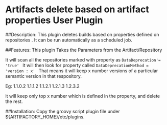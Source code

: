 Artifacts delete based on artifact properties User Plugin
=====================================
##Description:
This plugin deletes builds based on properties defined on repositories . It can be run automatically as a scheduled job.

##Features:
This plugin Takes the Parameters from the Artifact/Repository

It will scan all the repositories marked with property as `DataDeprecation'= 'true' `
It will then look for property called `DataDeprecationMethod = 'version : x' ` 
That means it will keep x number versions of a particular semantic version in that respository.

Eg: 1.1.0.2
    1.1.1.2
    1.1.2.1
    1.2.1.3
    1.2.3.2

it will keep only top x number which is defined in the property, and delete the rest.

##Installation:
Copy the groovy script plugin file under ${ARTIFACTORY_HOME}/etc/plugins.

